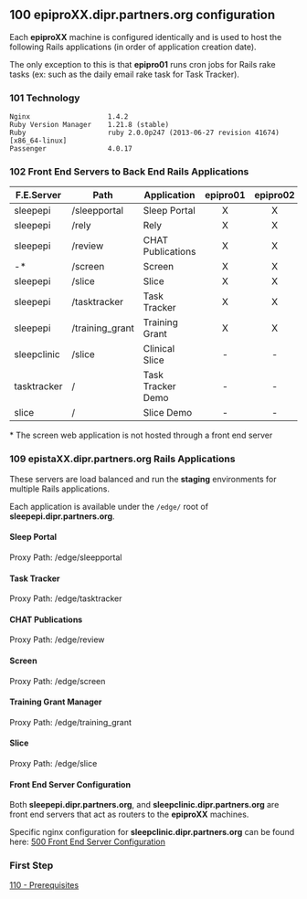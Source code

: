 ## 100 epiproXX.dipr.partners.org configuration

Each **epiproXX** machine is configured identically and is used to host the following Rails applications (in order of application creation date).

The only exception to this is that **epipro01** runs cron jobs for Rails rake tasks (ex: such as the daily email rake task for Task Tracker).

### 101 Technology

```
Nginx                   1.4.2
Ruby Version Manager    1.21.8 (stable)
Ruby                    ruby 2.0.0p247 (2013-06-27 revision 41674) [x86_64-linux]
Passenger               4.0.17
```

### 102 Front End Servers to Back End Rails Applications

| F.E.Server    | Path            | Application       |   epipro01   |   epipro02   |   epipro03   |   epipro04   | tasktracker  |    slice     |
| ------------- | --------------- | ----------------- |:------------:|:------------:|:------------:|:------------:|:------------:|:------------:|
| sleepepi      | /sleepportal    | Sleep Portal      |      X       |      X       |      -       |      -       |      -       |      -       |
| sleepepi      | /rely           | Rely              |      X       |      X       |      -       |      -       |      -       |      -       |
| sleepepi      | /review         | CHAT Publications |      X       |      X       |      -       |      -       |      -       |      -       |
| -*            | /screen         | Screen            |      X       |      X       |      -       |      -       |      -       |      -       |
| sleepepi      | /slice          | Slice             |      X       |      X       |      -       |      -       |      -       |      -       |
| sleepepi      | /tasktracker    | Task Tracker      |      X       |      X       |      -       |      -       |      -       |      -       |
| sleepepi      | /training_grant | Training Grant    |      X       |      X       |      -       |      -       |      -       |      -       |
| sleepclinic   | /slice          | Clinical Slice    |      -       |      -       |      X       |      X       |      -       |      -       |
| tasktracker   | /               | Task Tracker Demo |      -       |      -       |      -       |      -       |      X       |      -       |
| slice         | /               | Slice Demo        |      -       |      -       |      -       |      -       |      -       |      X       |

\* The screen web application is not hosted through a front end server

### 109 epistaXX.dipr.partners.org Rails Applications

These servers are load balanced and run the **staging** environments for multiple Rails applications.

Each application is available under the `/edge/` root of **sleepepi.dipr.partners.org**.

#### Sleep Portal

Proxy Path: /edge/sleepportal

#### Task Tracker

Proxy Path: /edge/tasktracker

#### CHAT Publications

Proxy Path: /edge/review

#### Screen

Proxy Path: /edge/screen

#### Training Grant Manager

Proxy Path: /edge/training_grant

#### Slice

Proxy Path: /edge/slice


#### Front End Server Configuration

Both **sleepepi.dipr.partners.org**, and **sleepclinic.dipr.partners.org** are front end servers that act as routers to the **epiproXX** machines.

Specific nginx configuration for **sleepclinic.dipr.partners.org** can be found here: [500 Front End Server Configuration](https://github.com/sleepepi/sleepepi/blob/master/virtual-machines/500-front-end-server-configuration.md)


### First Step

[110 - Prerequisites](https://github.com/sleepepi/sleepepi/tree/master/virtual-machines/110-prerequisites.md)
